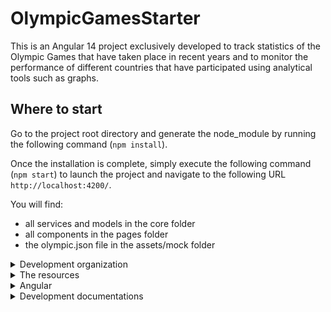 # OlympicGamesStarter

This is an Angular 14 project exclusively developed to track statistics of the Olympic Games that have taken place in recent years and to monitor the performance of different countries that have participated using analytical tools such as graphs.

## Where to start

Go to the project root directory and generate the node_module by running the following command (`npm install`).

Once the installation is complete, simply execute the following command (`npm start`) to launch the project and navigate to the following URL `http://localhost:4200/`.

You will find:

- all services and models in the core folder
- all components in the pages folder
- the olympic.json file in the assets/mock folder

<details>
  <summary>Development organization</summary>

## Kanban

<img src='Assets/Images/Kanban.png' width='500'/>

After reading the specifications, we create a ticket for each required functionality of the application. The first numbering is based on a part of the application and the second concerns its content.

This means that one ticket corresponds to one branch.

Of course, the number of tickets varies depending on the development (addition of functionalities, encountered bugs, and necessary improvements).

This results in the following tree structure as the development progresses.

<img src='Assets/Images/branch-git.png' width='500'/>

It is important to write a commit message explaining the modifications made.

</details>

<details>
  <summary>The resources</summary>

You will notice through the project architecture that all external resources to the components are located in the core folder:

- The services are used to share logic between the components of the application and therefore can be injected into other classes to maintain the application over time, since they act as support for the components. In the context of the application, it is mainly used to access the list of objects present in the JSON file.

- The models are used to describe the structure of the application's data in order to perform typing on TypeScript classes. They also serve as support to facilitate code comprehension since they describe the structure of the data used, and they can also prevent type and data errors.

</details>

<details>
  <summary>Angular</summary>

This framework is popular for the SPA (Single Page Application), which allows offering a unique user experience since the interface is generated by loading dynamic or asynchronous content, unlike a classic website that generates its content all at once.

<img src='Assets/Images/SPA_vs-website.png' width='500'/>

## RxJS

RxJS is a reactive programming library that is often used with Angular. It allows for managing asynchronous data flows such as user interface events or HTTP requests.

The main challenge of application development relies on RxJS Observables to emit data sources synchronously or asynchronously, allowing any component to receive data at any desired time, such as during the use of a service.

Of course, to receive information, the Observable will subscribe to receive the desired data and thus leak from memory, which is where Subjects and Subscriptions come in to perform unsubscription.

By combining these elements, it is possible to create controlled data streams and perform tasks such as managing subscriptions, managing errors, and terminating data streams cleanly and efficiently.

</details>

<details>
  <summary>Development documentations</summary>

| Technology |                  Link                  |
| :--------- | :------------------------------------: |
| Angular    |        https://angular.io/docs         |
| Bootstrap  |   https://getbootstrap.com/docs/5.2    |
| Chart.js   |  https://www.chartjs.org/docs/3.4.0/   |
| ng2-charts | https://valor-software.com/ng2-charts/ |

</details>
